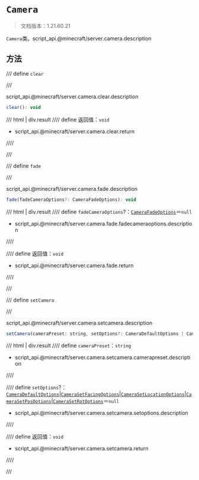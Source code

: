 # `Camera`

> 文档版本：1.21.60.21

`Camera`类。script_api.@minecraft/server.camera.description

## 方法

/// define
`clear`


///

script_api.@minecraft/server.camera.clear.description

```js
clear(): void
```

/// html | div.result
//// define
返回值：`void`

- script_api.@minecraft/server.camera.clear.return


////

///


/// define
`fade`


///

script_api.@minecraft/server.camera.fade.description

```js
fade(fadeCameraOptions?: CameraFadeOptions): void
```

/// html | div.result
//// define
`fadeCameraOptions`?：[`CameraFadeOptions`](./camerafadeoptions.md)＝`null`

- script_api.@minecraft/server.camera.fade.fadecameraoptions.description


////

//// define
返回值：`void`

- script_api.@minecraft/server.camera.fade.return


////

///


/// define
`setCamera`


///

script_api.@minecraft/server.camera.setcamera.description

```js
setCamera(cameraPreset: string, setOptions?: CameraDefaultOptions | CameraSetFacingOptions | CameraSetLocationOptions | CameraSetPosOptions | CameraSetRotOptions): void
```

/// html | div.result
//// define
`cameraPreset`：`string`

- script_api.@minecraft/server.camera.setcamera.camerapreset.description


////

//// define
`setOptions`?：[`CameraDefaultOptions`](./cameradefaultoptions.md)|[`CameraSetFacingOptions`](./camerasetfacingoptions.md)|[`CameraSetLocationOptions`](./camerasetlocationoptions.md)|[`CameraSetPosOptions`](./camerasetposoptions.md)|[`CameraSetRotOptions`](./camerasetrotoptions.md)＝`null`

- script_api.@minecraft/server.camera.setcamera.setoptions.description


////

//// define
返回值：`void`

- script_api.@minecraft/server.camera.setcamera.return


////

///

